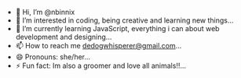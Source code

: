 - 👋 Hi, I’m @nbinnix
- 👀 I’m interested in coding, being creative and learning new things...
- 🌱 I’m currently learning JavaScript, everything i can about web development and designing...
- 📫 How to reach me dedogwhisperer@gmail.com...
- 😄 Pronouns: she/her...
- ⚡ Fun fact: Im also a groomer and love all animals!!...

<!---
nbinnix/nbinnix is a ✨ special ✨ repository because its `README.md` (this file) appears on your GitHub profile.
You can click the Preview link to take a look at your changes.
--->
